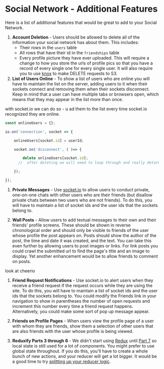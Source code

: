 # Social Network - Additional Features

Here is a list of additional features that would be great to add to your Social Network.

1. **Account Deletion** - Users should be allowed to delete all of the information your social network has about them. This includes:
   - Their rows in the `users` table
   - All rows that have their id in the `friendships` table
   - Every profile picture they have ever uploaded. This will require a change to how you store the urls of profile pics so that you have a record of every single one for every single user. It will also require you to use [knox](https://github.com/Automattic/knox#delete) to make DELETE requests to S3.
2. **List of Users Online** - To show a list of users who are online you will have to maintain the list on the server, adding users to it when their sockets connect and removing them when their sockets disconnect. Keep in mind that a user can have multiple tabs or browsers open, which means that they may appear in the list more than once.

with socket.io we can do so - u ad  them to the list every time socket.io recognized they are online. 



```javascript
const onlineUsers = {};

io.on('connection', socket => {

	onlineUsers[socket.id] = userId;

	socket.on('disconnect', ( )=> {

		delete onlineUsers[socket.id];
      //  after deleting we will need to loop through and really detarmin if the user left.

	});

});
```



1. **Private Messages** - Use [socket.io](https://github.com/spicedacademy/salt/blob/master/socket.io) to allow users to conduct private, one-on-one chats with other users who are their friends (but disallow private chats between two users who are not friends). To do this, you will have to maintain a list of socket ids and the user ids that the sockets belong to.

   

2. **Wall Posts** - Allow users to add textual messages to their own and their friends' profile screens. These should be shown in reverse chronological order and should only be visible to friends of the user whose profile the post appears on. Posts should show the author of the post, the time and date it was created, and the text. You can take this even further by allowing users to post images or links. For link posts you could crawl the submitted url to find the page's title and an image to display. Yet another enhancement would be to allow friends to comment on posts.

look at cheerio

1. **Friend Request Notifications** - Use socket.io to alert users when they receive a friend request if the request occurs while they are using the site. To do this, you will have to maintain a list of socket ids and the user ids that the sockets belong to. You could modify the Friends link in your navigation to show in parentheses the number of open requests and increment this number every time a friend request happens. Alternatively, you could make some sort of pop up message appear. 

1. **Friends on Profile Pages** - When users view the profile page of a user with whom they are friends, show them a selection of other users that are also friends with the user whose profile is being viewed.
2. **Reduxify Parts 3 through 6** - We didn't start using [Redux](https://github.com/spicedacademy/salt/blob/master/redux) until [Part 7](https://github.com/spicedacademy/salt/blob/master/social_network7) so local state is still used for a lot of components. You might prefer to use global state throughout. If you do this, you'll have to create a whole bunch of new actions, and your reducer will get a lot bigger. It would be a good time to try [splitting up your reducer logic](http://redux.js.org/docs/recipes/reducers/SplittingReducerLogic.html).